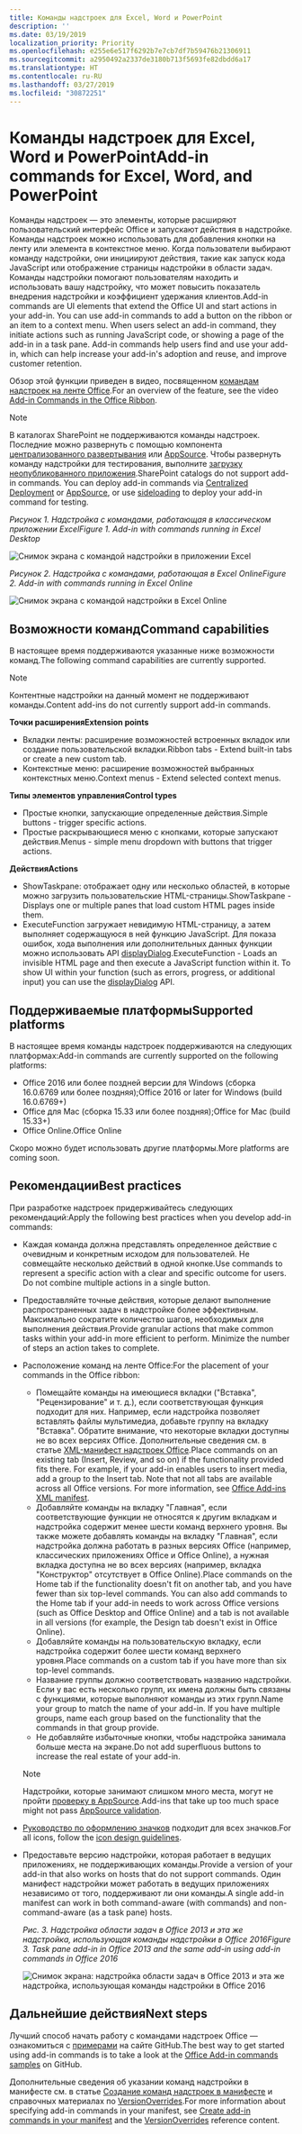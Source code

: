 ```yaml
---
title: Команды надстроек для Excel, Word и PowerPoint
description: ''
ms.date: 03/19/2019
localization_priority: Priority
ms.openlocfilehash: e255e6e517f6292b7e7cb7df7b59476b21306911
ms.sourcegitcommit: a2950492a2337de3180b713f5693fe82dbdd6a17
ms.translationtype: HT
ms.contentlocale: ru-RU
ms.lasthandoff: 03/27/2019
ms.locfileid: "30872251"
---
```

# <a name="add-in-commands-for-excel-word-and-powerpoint"></a><span data-ttu-id="8ab68-102">Команды надстроек для Excel, Word и PowerPoint</span><span class="sxs-lookup"><span data-stu-id="8ab68-102">Add-in commands for Excel, Word, and PowerPoint</span></span>

<span data-ttu-id="8ab68-p101">Команды надстроек — это элементы, которые расширяют пользовательский интерфейс Office и запускают действия в надстройке. Команды надстроек можно использовать для добавления кнопки на ленту или элемента в контекстное меню. Когда пользователи выбирают команду надстройки, они инициируют действия, такие как запуск кода JavaScript или отображение страницы надстройки в области задач. Команды надстройки помогают пользователям находить и использовать вашу надстройку, что может повысить показатель внедрения надстройки и коэффициент удержания клиентов.</span><span class="sxs-lookup"><span data-stu-id="8ab68-p101">Add-in commands are UI elements that extend the Office UI and start actions in your add-in. You can use add-in commands to add a button on the ribbon or an item to a context menu. When users select an add-in command, they initiate actions such as running JavaScript code, or showing a page of the add-in in a task pane. Add-in commands help users find and use your add-in, which can help increase your add-in's adoption and reuse, and improve customer retention.</span></span>

<span data-ttu-id="8ab68-107">Обзор этой функции приведен в видео, посвященном [командам надстроек на ленте Office](https://channel9.msdn.com/events/Build/2016/P551).</span><span class="sxs-lookup"><span data-stu-id="8ab68-107">For an overview of the feature, see the video [Add-in Commands in the Office Ribbon](https://channel9.msdn.com/events/Build/2016/P551).</span></span>

> [!NOTE]
> <span data-ttu-id="8ab68-p102">В каталогах SharePoint не поддерживаются команды надстроек. Последние можно развернуть с помощью компонента [централизованного развертывания](../publish/centralized-deployment.md) или [AppSource](/office/dev/store/submit-to-the-office-store). Чтобы развернуть команду надстройки для тестирования, выполните [загрузку неопубликованного приложения](../testing/create-a-network-shared-folder-catalog-for-task-pane-and-content-add-ins.md).</span><span class="sxs-lookup"><span data-stu-id="8ab68-p102">SharePoint catalogs do not support add-in commands. You can deploy add-in commands via [Centralized Deployment](../publish/centralized-deployment.md) or [AppSource](/office/dev/store/submit-to-the-office-store), or use [sideloading](../testing/create-a-network-shared-folder-catalog-for-task-pane-and-content-add-ins.md) to deploy your add-in command for testing.</span></span> 

<span data-ttu-id="8ab68-110">*Рисунок 1. Надстройка с командами, работающая в классическом приложении Excel*</span><span class="sxs-lookup"><span data-stu-id="8ab68-110">*Figure 1. Add-in with commands running in Excel Desktop*</span></span>

![Снимок экрана с командой надстройки в приложении Excel](../images/add-in-commands-1.png)

<span data-ttu-id="8ab68-112">*Рисунок 2. Надстройка с командами, работающая в Excel Online*</span><span class="sxs-lookup"><span data-stu-id="8ab68-112">*Figure 2. Add-in with commands running in Excel Online*</span></span>

![Снимок экрана с командой надстройки в Excel Online](../images/add-in-commands-2.png)

## <a name="command-capabilities"></a><span data-ttu-id="8ab68-114">Возможности команд</span><span class="sxs-lookup"><span data-stu-id="8ab68-114">Command capabilities</span></span>

<span data-ttu-id="8ab68-115">В настоящее время поддерживаются указанные ниже возможности команд.</span><span class="sxs-lookup"><span data-stu-id="8ab68-115">The following command capabilities are currently supported.</span></span>

> [!NOTE]
> <span data-ttu-id="8ab68-116">Контентные надстройки на данный момент не поддерживают команды.</span><span class="sxs-lookup"><span data-stu-id="8ab68-116">Content add-ins do not currently support add-in commands.</span></span>

<span data-ttu-id="8ab68-117">**Точки расширения**</span><span class="sxs-lookup"><span data-stu-id="8ab68-117">**Extension points**</span></span>

- <span data-ttu-id="8ab68-118">Вкладки ленты: расширение возможностей встроенных вкладок или создание пользовательской вкладки.</span><span class="sxs-lookup"><span data-stu-id="8ab68-118">Ribbon tabs - Extend built-in tabs or create a new custom tab.</span></span>
- <span data-ttu-id="8ab68-119">Контекстные меню: расширение возможностей выбранных контекстных меню.</span><span class="sxs-lookup"><span data-stu-id="8ab68-119">Context menus - Extend selected context menus.</span></span>

<span data-ttu-id="8ab68-120">**Типы элементов управления**</span><span class="sxs-lookup"><span data-stu-id="8ab68-120">**Control types**</span></span>

- <span data-ttu-id="8ab68-121">Простые кнопки, запускающие определенные действия.</span><span class="sxs-lookup"><span data-stu-id="8ab68-121">Simple buttons - trigger specific actions.</span></span>
- <span data-ttu-id="8ab68-122">Простые раскрывающиеся меню с кнопками, которые запускают действия.</span><span class="sxs-lookup"><span data-stu-id="8ab68-122">Menus - simple menu dropdown with buttons that trigger actions.</span></span>

<span data-ttu-id="8ab68-123">**Действия**</span><span class="sxs-lookup"><span data-stu-id="8ab68-123">**Actions**</span></span>

- <span data-ttu-id="8ab68-124">ShowTaskpane: отображает одну или несколько областей, в которые можно загрузить пользовательские HTML-страницы.</span><span class="sxs-lookup"><span data-stu-id="8ab68-124">ShowTaskpane - Displays one or multiple panes that load custom HTML pages inside them.</span></span>
- <span data-ttu-id="8ab68-p103">ExecuteFunction загружает невидимую HTML-страницу, а затем выполняет содержащуюся в ней функцию JavaScript. Для показа ошибок, хода выполнения или дополнительных данных функции можно использовать API [displayDialog](/javascript/api/office/office.ui).</span><span class="sxs-lookup"><span data-stu-id="8ab68-p103">ExecuteFunction - Loads an invisible HTML page and then execute a JavaScript function within it. To show UI within your function (such as errors, progress, or additional input) you can use the [displayDialog](/javascript/api/office/office.ui) API.</span></span>  

## <a name="supported-platforms"></a><span data-ttu-id="8ab68-127">Поддерживаемые платформы</span><span class="sxs-lookup"><span data-stu-id="8ab68-127">Supported platforms</span></span>

<span data-ttu-id="8ab68-128">В настоящее время команды надстроек поддерживаются на следующих платформах:</span><span class="sxs-lookup"><span data-stu-id="8ab68-128">Add-in commands are currently supported on the following platforms:</span></span>

- <span data-ttu-id="8ab68-129">Office 2016 или более поздней версии для Windows (сборка 16.0.6769 или более поздняя);</span><span class="sxs-lookup"><span data-stu-id="8ab68-129">Office 2016 or later for Windows (build 16.0.6769+)</span></span>
- <span data-ttu-id="8ab68-130">Office для Mac (сборка 15.33 или более поздняя);</span><span class="sxs-lookup"><span data-stu-id="8ab68-130">Office for Mac (build 15.33+)</span></span>
- <span data-ttu-id="8ab68-131">Office Online.</span><span class="sxs-lookup"><span data-stu-id="8ab68-131">Office Online</span></span>

<span data-ttu-id="8ab68-132">Скоро можно будет использовать другие платформы.</span><span class="sxs-lookup"><span data-stu-id="8ab68-132">More platforms are coming soon.</span></span>

## <a name="best-practices"></a><span data-ttu-id="8ab68-133">Рекомендации</span><span class="sxs-lookup"><span data-stu-id="8ab68-133">Best practices</span></span>

<span data-ttu-id="8ab68-134">При разработке надстроек придерживайтесь следующих рекомендаций:</span><span class="sxs-lookup"><span data-stu-id="8ab68-134">Apply the following best practices when you develop add-in commands:</span></span>

- <span data-ttu-id="8ab68-p104">Каждая команда должна представлять определенное действие с очевидным и конкретным исходом для пользователей. Не совмещайте несколько действий в одной кнопке.</span><span class="sxs-lookup"><span data-stu-id="8ab68-p104">Use commands to represent a specific action with a clear and specific outcome for users. Do not combine multiple actions in a single button.</span></span>
- <span data-ttu-id="8ab68-p105">Предоставляйте точные действия, которые делают выполнение распространенных задач в надстройке более эффективным. Максимально сократите количество шагов, необходимых для выполнения действия.</span><span class="sxs-lookup"><span data-stu-id="8ab68-p105">Provide granular actions that make common tasks within your add-in more efficient to perform. Minimize the number of steps an action takes to complete.</span></span>
- <span data-ttu-id="8ab68-139">Расположение команд на ленте Office:</span><span class="sxs-lookup"><span data-stu-id="8ab68-139">For the placement of your commands in the Office ribbon:</span></span>
    - <span data-ttu-id="8ab68-p106">Помещайте команды на имеющиеся вкладки ("Вставка", "Рецензирование" и т. д.), если соответствующая функция подходит для них. Например, если надстройка позволяет вставлять файлы мультимедиа, добавьте группу на вкладку "Вставка". Обратите внимание, что некоторые вкладки доступны не во всех версиях Office. Дополнительные сведения см. в статье [XML-манифест надстроек Office](../develop/add-in-manifests.md).</span><span class="sxs-lookup"><span data-stu-id="8ab68-p106">Place commands on an existing tab (Insert, Review, and so on) if the functionality provided fits there. For example, if your add-in enables users to insert media, add a group to the Insert tab. Note that not all tabs are available across all Office versions. For more information, see [Office Add-ins XML manifest](../develop/add-in-manifests.md).</span></span> 
    - <span data-ttu-id="8ab68-p107">Добавляйте команды на вкладку "Главная", если соответствующие функции не относятся к другим вкладкам и надстройка содержит менее шести команд верхнего уровня. Вы также можете добавлять команды на вкладку "Главная", если надстройка должна работать в разных версиях Office (например, классических приложениях Office и Office Online), а нужная вкладка доступна не во всех версиях (например, вкладка "Конструктор" отсутствует в Office Online).</span><span class="sxs-lookup"><span data-stu-id="8ab68-p107">Place commands on the Home tab if the functionality doesn't fit on another tab, and you have fewer than six top-level commands. You can also add commands to the Home tab if your add-in needs to work across Office versions (such as Office Desktop and Office Online) and a tab is not available in all versions (for example, the Design tab doesn't exist in Office Online).</span></span>  
    - <span data-ttu-id="8ab68-145">Добавляйте команды на пользовательскую вкладку, если надстройка содержит более шести команд верхнего уровня.</span><span class="sxs-lookup"><span data-stu-id="8ab68-145">Place commands on a custom tab if you have more than six top-level commands.</span></span>
    - <span data-ttu-id="8ab68-p108">Название группы должно соответствовать названию надстройки. Если у вас есть несколько групп, их имена должны быть связаны с функциями, которые выполняют команды из этих групп.</span><span class="sxs-lookup"><span data-stu-id="8ab68-p108">Name your group to match the name of your add-in. If you have multiple groups, name each group based on the functionality that the commands in that group provide.</span></span>
    - <span data-ttu-id="8ab68-148">Не добавляйте избыточные кнопки, чтобы надстройка занимала больше места на экране.</span><span class="sxs-lookup"><span data-stu-id="8ab68-148">Do not add superfluous buttons to increase the real estate of your add-in.</span></span>

     > [!NOTE]
     > <span data-ttu-id="8ab68-149">Надстройки, которые занимают слишком много места, могут не пройти [проверку в AppSource](/office/dev/store/validation-policies).</span><span class="sxs-lookup"><span data-stu-id="8ab68-149">Add-ins that take up too much space might not pass [AppSource validation](/office/dev/store/validation-policies).</span></span>

- <span data-ttu-id="8ab68-150">[Руководство по оформлению значков](add-in-icons.md) подходит для всех значков.</span><span class="sxs-lookup"><span data-stu-id="8ab68-150">For all icons, follow the [icon design guidelines](add-in-icons.md).</span></span>
- <span data-ttu-id="8ab68-151">Предоставьте версию надстройки, которая работает в ведущих приложениях, не поддерживающих команды.</span><span class="sxs-lookup"><span data-stu-id="8ab68-151">Provide a version of your add-in that also works on hosts that do not support commands.</span></span> <span data-ttu-id="8ab68-152">Один манифест надстройки может работать в ведущих приложениях независимо от того, поддерживают ли они команды.</span><span class="sxs-lookup"><span data-stu-id="8ab68-152">A single add-in manifest can work in both command-aware (with commands) and non-command-aware (as a task pane) hosts.</span></span>

   <span data-ttu-id="8ab68-153">*Рис. 3. Надстройка области задач в Office 2013 и эта же надстройка, использующая команды надстройки в Office 2016*</span><span class="sxs-lookup"><span data-stu-id="8ab68-153">*Figure 3. Task pane add-in in Office 2013 and the same add-in using add-in commands in Office 2016*</span></span>

   ![Снимок экрана: надстройка области задач в Office 2013 и эта же надстройка, использующая команды надстройки в Office 2016](../images/office-task-pane-add-ins.png)


## <a name="next-steps"></a><span data-ttu-id="8ab68-155">Дальнейшие действия</span><span class="sxs-lookup"><span data-stu-id="8ab68-155">Next steps</span></span>

<span data-ttu-id="8ab68-156">Лучший способ начать работу с командами надстроек Office — ознакомиться с [примерами](https://github.com/OfficeDev/Office-Add-in-Commands-Samples/) на сайте GitHub.</span><span class="sxs-lookup"><span data-stu-id="8ab68-156">The best way to get started using add-in commands is to take a look at the [Office Add-in commands samples](https://github.com/OfficeDev/Office-Add-in-Commands-Samples/) on GitHub.</span></span>

<span data-ttu-id="8ab68-157">Дополнительные сведения об указании команд надстройки в манифесте см. в статье [Создание команд надстроек в манифесте](../develop/create-addin-commands.md) и справочных материалах по [VersionOverrides](/office/dev/add-ins/reference/manifest/versionoverrides).</span><span class="sxs-lookup"><span data-stu-id="8ab68-157">For more information about specifying add-in commands in your manifest, see [Create add-in commands in your manifest](../develop/create-addin-commands.md) and the [VersionOverrides](/office/dev/add-ins/reference/manifest/versionoverrides) reference content.</span></span>
